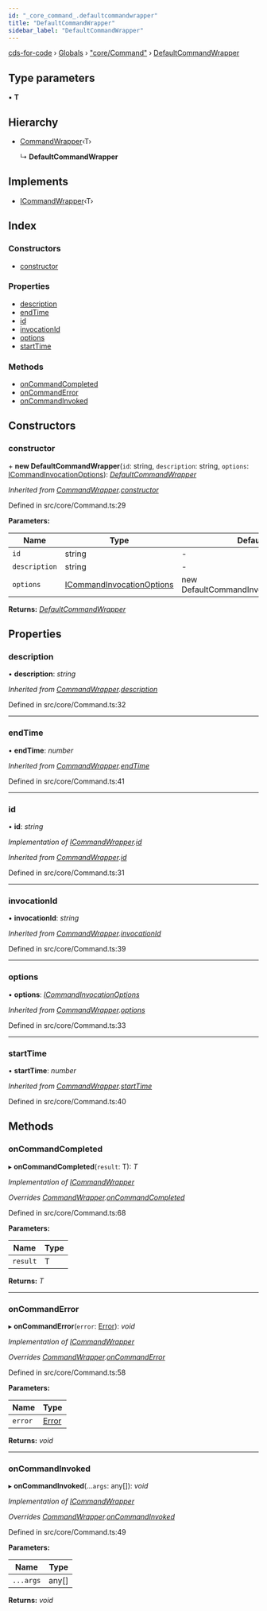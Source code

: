 ```yaml
---
id: "_core_command_.defaultcommandwrapper"
title: "DefaultCommandWrapper"
sidebar_label: "DefaultCommandWrapper"
---
```


[cds-for-code](../index.md) › [Globals](../globals.md) › ["core/Command"](../modules/_core_command_.md) › [DefaultCommandWrapper](_core_command_.defaultcommandwrapper.md)

## Type parameters

▪ **T**

## Hierarchy

* [CommandWrapper](_core_command_.commandwrapper.md)‹T›

  ↳ **DefaultCommandWrapper**

## Implements

* [ICommandWrapper](../interfaces/_core_command_.icommandwrapper.md)‹T›

## Index

### Constructors

* [constructor](_core_command_.defaultcommandwrapper.md#constructor)

### Properties

* [description](_core_command_.defaultcommandwrapper.md#description)
* [endTime](_core_command_.defaultcommandwrapper.md#endtime)
* [id](_core_command_.defaultcommandwrapper.md#id)
* [invocationId](_core_command_.defaultcommandwrapper.md#invocationid)
* [options](_core_command_.defaultcommandwrapper.md#options)
* [startTime](_core_command_.defaultcommandwrapper.md#starttime)

### Methods

* [onCommandCompleted](_core_command_.defaultcommandwrapper.md#oncommandcompleted)
* [onCommandError](_core_command_.defaultcommandwrapper.md#oncommanderror)
* [onCommandInvoked](_core_command_.defaultcommandwrapper.md#oncommandinvoked)

## Constructors

###  constructor

\+ **new DefaultCommandWrapper**(`id`: string, `description`: string, `options`: [ICommandInvocationOptions](../interfaces/_core_command_.icommandinvocationoptions.md)): *[DefaultCommandWrapper](_core_command_.defaultcommandwrapper.md)*

*Inherited from [CommandWrapper](_core_command_.commandwrapper.md).[constructor](_core_command_.commandwrapper.md#constructor)*

Defined in src/core/Command.ts:29

**Parameters:**

Name | Type | Default |
------ | ------ | ------ |
`id` | string | - |
`description` | string | - |
`options` | [ICommandInvocationOptions](../interfaces/_core_command_.icommandinvocationoptions.md) | new DefaultCommandInvocationOptions() |

**Returns:** *[DefaultCommandWrapper](_core_command_.defaultcommandwrapper.md)*

## Properties

###  description

• **description**: *string*

*Inherited from [CommandWrapper](_core_command_.commandwrapper.md).[description](_core_command_.commandwrapper.md#description)*

Defined in src/core/Command.ts:32

___

###  endTime

• **endTime**: *number*

*Inherited from [CommandWrapper](_core_command_.commandwrapper.md).[endTime](_core_command_.commandwrapper.md#endtime)*

Defined in src/core/Command.ts:41

___

###  id

• **id**: *string*

*Implementation of [ICommandWrapper](../interfaces/_core_command_.icommandwrapper.md).[id](../interfaces/_core_command_.icommandwrapper.md#id)*

*Inherited from [CommandWrapper](_core_command_.commandwrapper.md).[id](_core_command_.commandwrapper.md#id)*

Defined in src/core/Command.ts:31

___

###  invocationId

• **invocationId**: *string*

*Inherited from [CommandWrapper](_core_command_.commandwrapper.md).[invocationId](_core_command_.commandwrapper.md#invocationid)*

Defined in src/core/Command.ts:39

___

###  options

• **options**: *[ICommandInvocationOptions](../interfaces/_core_command_.icommandinvocationoptions.md)*

*Inherited from [CommandWrapper](_core_command_.commandwrapper.md).[options](_core_command_.commandwrapper.md#options)*

Defined in src/core/Command.ts:33

___

###  startTime

• **startTime**: *number*

*Inherited from [CommandWrapper](_core_command_.commandwrapper.md).[startTime](_core_command_.commandwrapper.md#starttime)*

Defined in src/core/Command.ts:40

## Methods

###  onCommandCompleted

▸ **onCommandCompleted**(`result`: T): *T*

*Implementation of [ICommandWrapper](../interfaces/_core_command_.icommandwrapper.md)*

*Overrides [CommandWrapper](_core_command_.commandwrapper.md).[onCommandCompleted](_core_command_.commandwrapper.md#abstract-oncommandcompleted)*

Defined in src/core/Command.ts:68

**Parameters:**

Name | Type |
------ | ------ |
`result` | T |

**Returns:** *T*

___

###  onCommandError

▸ **onCommandError**(`error`: [Error](_core_security_authentication_.authenticationerror.md#static-error)): *void*

*Implementation of [ICommandWrapper](../interfaces/_core_command_.icommandwrapper.md)*

*Overrides [CommandWrapper](_core_command_.commandwrapper.md).[onCommandError](_core_command_.commandwrapper.md#abstract-oncommanderror)*

Defined in src/core/Command.ts:58

**Parameters:**

Name | Type |
------ | ------ |
`error` | [Error](_core_security_authentication_.authenticationerror.md#static-error) |

**Returns:** *void*

___

###  onCommandInvoked

▸ **onCommandInvoked**(...`args`: any[]): *void*

*Implementation of [ICommandWrapper](../interfaces/_core_command_.icommandwrapper.md)*

*Overrides [CommandWrapper](_core_command_.commandwrapper.md).[onCommandInvoked](_core_command_.commandwrapper.md#abstract-oncommandinvoked)*

Defined in src/core/Command.ts:49

**Parameters:**

Name | Type |
------ | ------ |
`...args` | any[] |

**Returns:** *void*
